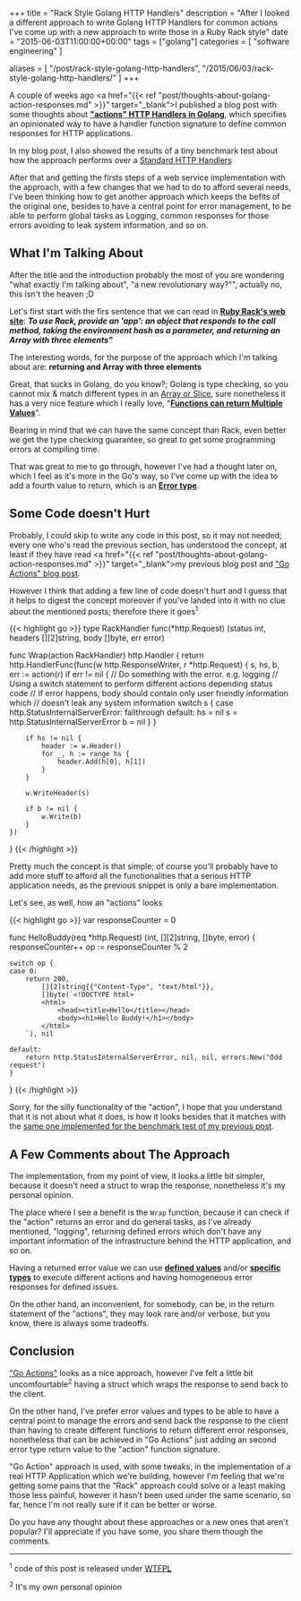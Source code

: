 +++
title = "Rack Style Golang HTTP Handlers"
description = "After I looked a different approach to write Golang HTTP Handlers for common actions I've come up with a new approach to write those in a Ruby Rack style"
date = "2015-06-03T11:00:00+00:00"
tags = ["golang"]
categories = [
  "software engineering"
]

aliases = [
  "/post/rack-style-golang-http-handlers",
  "/2015/06/03/rack-style-golang-http-handlers/"
]
+++

A couple of weeks ago <a href="{{< ref "post/thoughts-about-golang-action-responses.md" >}}" target="_blank">I published a blog post with some thoughts</a> about  __<a href="http://openmymind.net/Go-action-responses/" target="_blank">"actions" HTTP Handlers in Golang</a>__, which specifies an opinionated way to have a handler function signature to define common responses for HTTP applications.

In my blog post, I also showed the results of a tiny benchmark test about how the approach performs over a <a href="http://golang.org/pkg/net/http/#Handler" target="_blank">Standard HTTP Handlers</a>

After that and getting the firsts steps of a web service implementation with the approach, with a few changes that we had to do to afford several needs, I've been thinking how to get another approach which keeps the befits of the original one, besides to have a central point for error management, to be able to perform global tasks as Logging, common responses for those errors avoiding to leak system information, and so on.


## What I'm Talking About

After the title and the introduction probably the most of you are wondering "what exactly I'm talking about", "a new revolutionary way?"", actually no, this isn't the heaven ;D

Let's first start with the firs sentence that we can read in __<a href="http://rack.github.io/" target="_blank">Ruby Rack's web site</a>__: ___To use Rack, provide an 'app': an object that responds to the call method, taking the environment hash as a parameter, and returning an Array with three elements"___

The interesting words, for the purpose of the approach which I'm talking about are: __returning and Array with three elements__

Great, that sucks in Golang, do you know?; Golang is type checking, so you cannot mix & match different types in an <a href="https://blog.golang.org/slices" target="_blank">Array or Slice</a>, sure nonetheless it has a very nice feature which I really love, "__<a href="https://golang.org/doc/effective_go.html#multiple-returns" blank="_blank">Functions can return Multiple Values</a>__".


Bearing in mind that we can have the same concept than Rack, even better we get the type checking guarantee, so great to get some programming errors at compiling time.

That was great to me to go through, however I've had a thought later on, which I feel as it's more in the Go's way, so I've come up with the idea to add a fourth value to return, which is an __<a href="http://golang.org/pkg/builtin/#error" target="_blank">Error type</a>__.


## Some Code doesn't Hurt

Probably, I could skip to write any code in this post, so it may not needed; every one who's read the previous section, has understood the concept, at least if they have read <a href="{{< ref "post/thoughts-about-golang-action-responses.md" >}}" target="_blank">my previous blog post</a> and <a href="http://openmymind.net/Go-action-responses/" target="_blank">"Go Actions" blog post</a>.

However I think that adding a few line of code doesn't hurt and I guess that it helps to digest the concept moreover if you've landed into it with no clue about the mentioned posts; therefore there it goes<sup>1<sup>


{{< highlight go >}}
type RackHandler func(*http.Request) (status int, headers [][2]string, body []byte, err error)

func Wrap(action RackHandler) http.Handler {
	return http.HandlerFunc(func(w http.ResponseWriter, r *http.Request) {
		s, hs, b, err := action(r)
		if err != nil {
			// Do something with the error. e.g. logging
			// Using a switch statement to perform different actions depending status code
			// If error happens, body should contain only user friendly information which
			// doesn't leak any system information
			switch s {
			case http.StatusInternalServerError:
				fallthrough
			default:
				hs = nil
				s = http.StatusInternalServerError
				b = nil
			}
		}

		if hs != nil {
			header := w.Header()
			for _, h := range hs {
				header.Add(h[0], h[1])
			}
		}

		w.WriteHeader(s)

		if b != nil {
			w.Write(b)
		}
	})
}
{{< /highlight >}}


Pretty much the concept is that simple; of course you'll probably have to add more stuff to afford all the functionalities that a serious HTTP application needs, as the previous snippet is only a bare implementation.

Let's see, as well, how an "actions" looks

{{< highlight go >}}
var responseCounter = 0

func HelloBuddy(req *http.Request) (int, [][2]string, []byte, error) {
	responseCounter++
	op := responseCounter % 2

	switch op {
	case 0:
		return 200,
			[][2]string{{"Content-Type", "text/html"}},
			[]byte(`<!DOCTYPE html>
			<html>
				<head><title>Hello</title></head>
				<body><h1>Hello Buddy!</h1></body>
			</html>
		`), nil

	default:
		return http.StatusInternalServerError, nil, nil, errors.New("Odd request")
	}
}
{{< /highlight >}}

Sorry, for the silly functionality of the "action", I hope that you understand that it is not about what it does, is how it looks besides that it matches with the <a href="https://gist.github.com/ifraixedes/056175e0cf312db88f0e#file-response-go-L71" target="_blank">same one implemented for the benchmark test of my previous post</a>.


## A Few Comments about The Approach

The implementation, from my point of view, it looks a little bit simpler, because it doesn't need a struct to wrap the response, nonetheless it's my personal opinion.

The place where I see a benefit is the `Wrap` function, because it can check if the "action" returns an error and do general tasks, as I've already mentioned, "logging", returning defined errors which don't have any important information of the infrastructure behind the HTTP application, and so on.

Having a returned error value we can use __<a href="http://blog.golang.org/errors-are-values" target="_blank">defined values</a>__ and/or __<a href="http://blog.golang.org/error-handling-and-go" target="_blank">specific types</a>__ to execute different actions and having homogeneous error responses for defined issues.

On the other hand, an inconvenient, for somebody, can be, in the return statement of the "actions", they may look rare and/or verbose, but you know, there is always some tradeoffs.


## Conclusion

<a href="http://openmymind.net/Go-action-responses/" target="_blank">"Go Actions"</a> looks as a nice approach, however I've felt a little bit uncomfourtable<sup>2</sup> having a struct which wraps the response to send back to the client.

On the other hand, I've prefer error values and types to be able to have a central point to manage the errors and send back the response to the client than having to create different functions to return different error responses, nonetheless that can be achieved in "Go Actions" just adding an second error type return value to the "action" function signature.


"Go Action" approach is used, with some tweaks, in the implementation of a real HTTP Application which we're building, however I'm feeling that we're getting some pains that the "Rack" approach could solve or a least making those less painful, however it hasn't been used under the same scenario, so far, hence I'm not really sure if it can be better or worse.


Do you have any thought about these approaches or a new ones that aren't popular? I'll appreciate if you have some, you share them though the comments.


----
<p class="definition"><sup>1</sup> code of this post is released under <a href="http://www.wtfpl.net/txt/copying/" target="_blank">WTFPL</a></p>
<p class="definition"><sup>2</sup> It's my own personal opinion</p>
